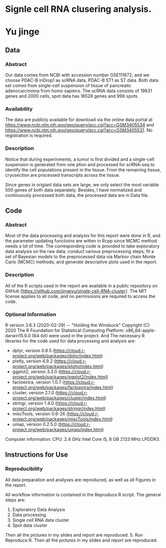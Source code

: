 # Signle cell RNA clusering analysis.

# Yu jinge 

## Data

### Abstract 
Our data comes from NCBI with accession number GSE111672, and we choose PDAC-B inDrop1 as scRNA data, PDAC-B ST1 as ST data. Both data set comes from single-cell suspension of tissue of pancreatic adenocarcinoma from homo sapiens. The scRNA data consists of 19831 genes and 2000 cells, spot data has 16528 genes and 996 spots. 

### Availability 

The data are publicly available for download via the online data portal at <https://www.ncbi.nlm.nih.gov/geo/query/acc.cgi?acc=GSM3405534> and <https://www.ncbi.nlm.nih.gov/geo/query/acc.cgi?acc=GSM3405531>. No registration is required.

### Description 

Notice that during experinments, a tumor is first divided and a single-cell suspension is generated from one ption and processed for scRNA-seq to identify the cell populations present in the tissue. From the remaining tissue, cryosection are processed transcripts across the tissue. 

Since genes in origianl data sets are large, we only select the most variable 500 genes of both data separately. Besides, I have normalized and continuously processed both data, the processed data are in Data file.

## Code

### Abstract

Most of the data processing and analysis for this report were done in R, and the parameter updating functioins are witten in Rcpp since MCMC method needs a lot of time. The corresponding code is provided to take exploratory data analysis on the raw data; conduct various preprocessing steps; fit a set of Bayesian models to the preprocessed data via Markov chain Monte Carlo (MCMC) methods; and generate descriptive plots used in the
report.

### Description

All of the R scripts used in the report are available in a public repository on GitHub [https://github.com/jingeyu/single-cell-RNA-cluster]. The MIT license applies to all code, and no permissions are required to access the code.

### Optional Information

R version 3.6.3 (2020-02-29) -- "Holding the Windsock"
Copyright (C) 2020 The R Foundation for Statistical Computing
Platform: x86_64-apple-darwin15.6.0 (64-bit) were used in the project. And The necessary R libraries for the code used for data processing and analysis are:

- dplyr, version 0.8.5 (https://cloud.r-project.org/web/packages/dplyr/index.html)
- plotly, version 4.9.2 (https://cloud.r-project.org/web/packages/plotly/index.html)
- ggplot2, version 3.3.0 (https://cloud.r-project.org/web/packages/ggplot2/index.html)
- factoextra, version 1.0.7 (https://cloud.r-project.org/web/packages/factoextra/index.html)
- cluster, version 2.1.0 (https://cloud.r-project.org/web/packages/cluster/index.html)
- stringr, version 1.4.0 (https://cloud.r-project.org/web/packages/stringr/index.html)
- miscTools, version 0.6-26 (https://cloud.r-project.org/web/packages/miscTools/index.html)
- umap, version 0.2.5.0 (https://cloud.r-project.org/web/packages/umap/index.html)

Computer information:
CPU: 2.4 GHz Intel Core i5, 8 GB 2133 MHz LPDDR3. 


## Instructions for Use

### Reproducibility

All data preparation and analyses are reproduced, as well as all Figures in the
report.

All workflow information is contained in the Reproduce.R script. The general steps
are:

1. Exploratory Data Analysis
2. Data processing 
3. Single cell RNA data cluster
4. Spot data cluster

Then all the pictures in my slides and report are reproduced.
5. Run Reproduce.R. Then all the pictures in my slides and report are reproduced.
